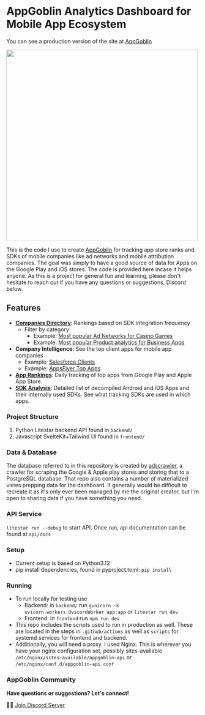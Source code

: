 # AppGoblin Analytics Dashboard for Mobile App Ecosystem

You can see a production version of the site at [AppGoblin](https://appgoblin.info)

[<img src="/frontend/static/appgoblin_screenshot.png" width="500"/>](/frontend/static/appgoblin_screenshot.png)

This is the code I use to create [AppGoblin](https://appgoblin.info) for tracking app store ranks and SDKs of mobile companies like ad networks and mobile attribution companies. The goal was simply to have a good source of data for Apps on the Google Play and iOS stores. The code is provided here incase it helps anyone. As this is a project for general fun and learning, please don't hesitate to reach out if you have any questions or suggestions, Discord below.

## Features

- **[Companies Directory](https://appgoblin.info/companies)**: Rankings based on SDK integration frequency
  - Filter by category
    - Example: [Most popular Ad Networks for Casino Games](https://appgoblin.info/companies/types/ad-networks/game_casino)
    - Example: [Most popular Product analytics for Business Apps](https://appgoblin.info/companies/types/product-analytics/business)
- **Company Intelligence**: See the top client apps for mobile app companies
  - Example: [Salesforce Clients](https://appgoblin.info/companies/salesforce.com)
  - Example: [AppsFlyer Top Apps](https://appgoblin.info/companies/appsflyer.com)
- **[App Rankings](https://appgoblin.info/rankings/store/1/collection/1/category/1/US)**: Daily tracking of top apps from Google Play and Apple App Store.
- **[SDK Analysis](https://appgoblin.info/sdks)**: Detailed list of decompiled Android and iOS Apps and their internally used SDKs. See what tracking SDKs are used in which apps.

### Project Structure

1.  Python Litestar backend API found in `backend/`
2.  Javascript SvelteKit+Tailwind UI found in `frontend/`

### Data & Database

The database referred to in this repository is created by [adscrawler](https://github.com/ddxv/adscrawler), a crawler for scraping the Google & Apple play stores and storing that to a PostgreSQL database. That repo also contains a number of materialized views prepping data for the dashboard. It generally would be difficult to recreate it as it's only ever been managed by me the original creator, but I'm open to sharing data if you have something you need.

### API Service

`litestar run --debug` to start API. Once run, api documentation can be found at `api/docs`

### Setup

- Current setup is based on Python3.12
- pip install dependencies, found in pyproject.toml: `pip install`

### Running

- To run locally for testing use
  - Backend: in `backend/` run `gunicorn -k uvicorn.workers.UvicornWorker app:app` or `litestar run dev`
  - Frontend: in `frontend` run `npm run dev`
- This repo includes the scripts used to run in production as well. These are located in the steps in `.github/actions` as well as `scripts` for systemd services for frontend and backend.
- Additionally, you will need a proxy. I used Nginx. This is wherever you have your nginx configuration set, possibly sites-available `/etc/nginx/sites-available/appgoblin-api` or `/etc/nginx/conf.d/appgoblin-api.conf`

### AppGoblin Community

**Have questions or suggestions? Let's connect!**

🧙‍♂️ [Join Discord Server](https://discord.gg/7jpWEhkXRW)
